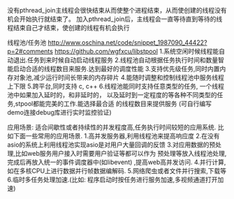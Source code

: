 
没有pthread_join主线程会很快结束从而使整个进程结束，从而使创建的线程没有机会开始执行就结束了。
加入pthread_join后，主线程会一直等待直到等待的线程结束自己才结束，使创建的线程有机会执行


线程池/任务池
http://www.oschina.net/code/snippet_1987090_44422?p=2#comments
https://github.com/wgfxcu/libstpool
1.系统空闲时候线程能自动退出.任务到来时候自动启动线程服务
2.线程池自动根据任务执行时间和数量智能启动合适的线程数目来服务.达到最好的调度性能
3.支持优先级任务,同时内置内存对象池,减少运行时间长带来的内存碎片
4.能随时调整和控制线程池中服务线程上下限
5.跨平台,同时支持 c, c++
6.线程池能同时支持任意类型的任务, 一个线程池中如果加入延时的，和非延时的，
         以及延时到一定程度的等各种不同类型的任务,stpool都能完美的工作.能选择最合适
         的线程数目来提供服务  (可自行编写demo连接debug库进行实时监控验证)

         
应用场景:
        适合间歇性或者持续性的并发程度高,任务执行时间较短的应用系统. 
     比如下面一些常用的应用场景.
           1.高并发服务器,利用线程池来提高响应度
           2.在没有asio的系统上利用线程池实现asio是对用户大量回调的反馈
           3.对应用数据的预处理,比如web服务用户接入时需要用户验证等都可以作为
              预处理等放入线程池处理,完成后再放入统一的事件调度器中(如libevent)
             ,提高web高并发访问.
           4.并行计算, 如在多核CPU上进行数据并行帧数据编解码.
           5.网络爬虫或者文件并行搜索,下载等
           6.临时多任务处理加速.(比如: 程序启动时按任务进行服务加速,多视频通道打开加速)